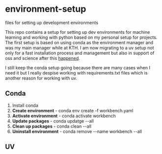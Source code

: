 # environment-setup
files for setting up development environments

This repo contains a setup for setting up dev environments for machine learning and working with python based on my personal setup for projects. The first setup is based on using conda as the environment manager and was my main manager while at KTH. I am now migrating to a uv setup not only for a fast installation process and management but also in support of oss and science after this [happened](https://www.theregister.com/2024/08/08/anaconda_puts_the_squeeze_on/). 

I still keep the conda setup going because there are many cases when I need it but I really despise working with requirements.txt files which is another reason for working with uv. 

## Conda 
1. Install conda 
2. **Create environment** - conda env create -f workbench.yaml 
3. **Activate environment** - conda activate workbench 
4. **Update packages** - conda updatge --all 
5. **Clean up packages** - conda clean --all 
6. **Uninstall environment** - conda remove --name workbench --all 

## UV 
